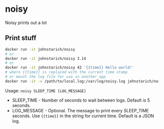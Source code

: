 # noisy
Noisy prints out a lot

## Print stuff

```bash
docker run -it johnstarich/noisy
# or
docker run -it johnstarich/noisy 3.14
# or
docker run -it johnstarich/noisy 42 '{{time}} Hello world!'
# where {{time}} is replaced with the current time stamp
# or mount the log file for use in another app
docker run -it -v /path/to/local.log:/var/log/noisy.log johnstarich/noisy
```

Usage: `noisy SLEEP_TIME [LOG_MESSAGE]`

* SLEEP_TIME - Number of seconds to wait between logs. Default is 5 seconds.
* LOG_MESSAGE - Optional. The message to print every SLEEP_TIME seconds. Use `{{time}}` in the string for current time. Default is a JSON log.

